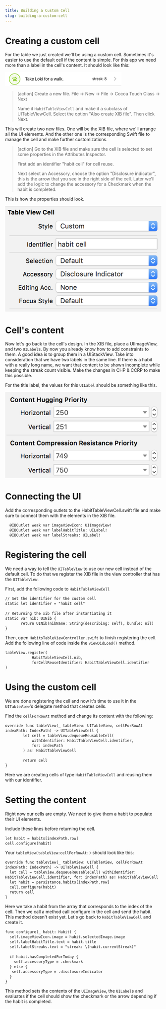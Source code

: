 ```yaml
---
title: Building a Custom Cell
slug: building-a-custom-cell
---
```


# Creating a custom cell

For the table we just created we'll be using a custom cell. Sometimes it's easier to use the default cell if the content is simple. For this app we need more than a label in the cell's content. It should look like this:

![Cell](assets/Cell.png "custom cell")

> [action]
> Create a new file. File -> New -> File -> Cocoa Touch Class -> Next
>
> Name it `HabitTableViewCell` and make it a subclass of UITableViewCell. Select the option "Also create XIB file". Then click Next.

This will create two new files. One will be the XIB file, where we'll arrange all the UI elements. And the other one is the corresponding Swift file to manage the cell and make further customizations.

> [action]
> Go to the XIB file and make sure the cell is selected to set some properties in the Attributes Inspector.
>
> First add an identifier "habit cell" for cell reuse.
>
>Next select an Accessory, choose the option "Disclosure indicator", this is the arrow that you see in the right side of the cell. Later we'll add the logic to change the accessory for a Checkmark when the habit is completed.

This is how the properties should look.

![cellProperties](assets/cellProperties.png "cell properties")

# Cell's content

Now let's go back to the cell's design. In the XIB file, place a UIImageView, and two `UILabel`s. By now you already know how to add constraints to them. A good idea is to group them in a UIStackView. Take into consideration that we have two labels in the same line. If there is a habit with a really long name, we want that content to be shown incomplete while keeping the streak count visible. Make the changes in CHP & CCRP to make this possible.

For the title label, the values for this `UILabel` should be something like this.

![constraints](assets/constraints.png "constraints")

# Connecting the UI

Add the corresponding outlets to the HabitTableViewCell.swift file and make sure to connect them with the elements in the XIB file.

```
  @IBOutlet weak var imageViewIcon: UIImageView!
  @IBOutlet weak var labelHabitTitle: UILabel!
  @IBOutlet weak var labelStreaks: UILabel!
```

# Registering the cell

We need a way to tell the `UITableView` to use our new cell instead of the default cell. To do that we register the XIB file in the view controller that has the `UITableView`.

First, add the following code to `HabitTableViewCell`

```
// Set the identifier for the custom cell
static let identifier = "habit cell"

// Returning the xib file after instantiating it
static var nib: UINib {
       return UINib(nibName: String(describing: self), bundle: nil)
}
```

Then, open `HabitsTableViewController.swift` to finish registering the cell.
Add the following line of code inside the `viewDidLoad()` method.

```
tableView.register(
            HabitTableViewCell.nib,
            forCellReuseIdentifier: HabitTableViewCell.identifier
)
```

# Using the custom cell

We are done registering the cell and now it's time to use it in the `UITableView`'s delegate method that creates cells.

Find the `cellForRowAt` method and change its content with the following:

```
override func tableView(_ tableView: UITableView, cellForRowAt indexPath: IndexPath) -> UITableViewCell {
        let cell = tableView.dequeueReusableCell(
            withIdentifier: HabitTableViewCell.identifier,
            for: indexPath
        ) as! HabitTableViewCell

        return cell
}
```

Here we are creating cells of type `HabitTableViewCell` and reusing them with our identifier.

# Setting the content

Right now our cells are empty. We need to give them a habit to populate their UI elements.

Include these lines before returning the cell.

```
let habit = habits[indexPath.row]
cell.configure(habit)
```

Your `tableView(tableView:cellForRowAt:)` should look like this:

```
override func tableView(_ tableView: UITableView, cellForRowAt indexPath: IndexPath) -> UITableViewCell {
  let cell = tableView.dequeueReusableCell( withIdentifier: HabitTableViewCell.identifier, for: indexPath) as! HabitTableViewCell
  let habit = persistance.habits[indexPath.row]
  cell.configure(habit)
  return cell
}
```

Here we take a habit from the array that corresponds to the index of the cell. Then we call a method call configure in the cell and send the habit. This method doesn't exist yet. Let's go back to `HabitTableViewCell` and create it.

```
func configure(_ habit: Habit) {
  self.imageViewIcon.image = habit.selectedImage.image
  self.labelHabitTitle.text = habit.title
  self.labelStreaks.text = "streak: \(habit.currentStreak)"

  if habit.hasCompletedForToday {
    self.accessoryType = .checkmark
  } else {
   self.accessoryType = .disclosureIndicator
  }
}
```

This method sets the contents of the `UIImageView`, the `UILabel`s and evaluates if the cell should show the checkmark or the arrow depending if the habit is completed.

